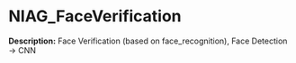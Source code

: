 # NIAG_FaceVerification

**Description:** Face Verification (based on face_recognition), Face Detection -> CNN
